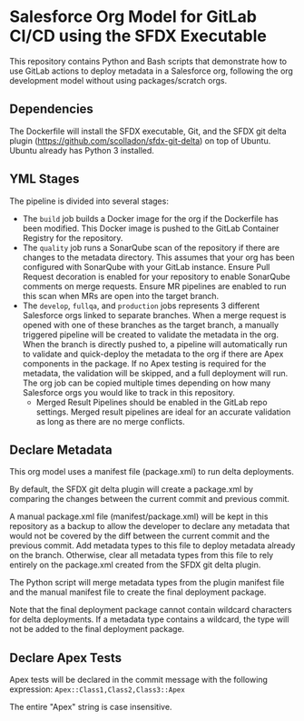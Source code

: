 # Salesforce Org Model for GitLab CI/CD using the SFDX Executable
This repository contains Python and Bash scripts that demonstrate how to use GitLab actions to deploy metadata in a Salesforce org, following the org development model without using packages/scratch orgs.

## Dependencies

The Dockerfile will install the SFDX executable, Git, and the SFDX git delta plugin (https://github.com/scolladon/sfdx-git-delta) on top of Ubuntu. Ubuntu already has Python 3 installed.
## YML Stages

The pipeline is divided into several stages:

- The `build` job builds a Docker image for the org if the Dockerfile has been modified. This Docker image is pushed to the GitLab Container Registry for the repository.
- The `quality` job runs a SonarQube scan of the repository if there are changes to the metadata directory. This assumes that your org has been configured with SonarQube with your GitLab instance. Ensure Pull Request decoration is enabled for your repository to enable SonarQube comments on merge requests. Ensure MR pipelines are enabled to run this scan when MRs are open into the target branch.
- The `develop`, `fullqa`, and `production` jobs represents 3 different Salesforce orgs linked to separate branches. When a merge request is opened with one of these branches as the target branch, a manually triggered pipeline will be created to validate the metadata in the org. When the branch is directly pushed to, a pipeline will automatically run to validate and quick-deploy the metadata to the org if there are Apex components in the package. If no Apex testing is required for the metadata, the validation will be skipped, and a full deployment will run. The org job can be copied multiple times depending on how many Salesforce orgs you would like to track in this repository.
    - Merged Result Pipelines should be enabled in the GitLab repo settings. Merged result pipelines are ideal for an accurate validation as long as there are no merge conflicts.


## Declare Metadata

This org model uses a manifest file (package.xml) to run delta deployments.

By default, the SFDX git delta plugin will create a package.xml by comparing the changes between the current commit and previous commit.

A manual package.xml file (manifest/package.xml) will be kept in this repository as a backup to allow the developer to declare any metadata that would not be covered by the diff between the current commit and the previous commit. Add metadata types to this file to deploy metadata already on the branch. Otherwise, clear all metadata types from this file to rely entirely on the package.xml created from the SFDX git delta plugin.

The Python script will merge metadata types from the plugin manifest file and the manual manifest file to create the final deployment package.

Note that the final deployment package cannot contain wildcard characters for delta deployments. If a metadata type contains a wildcard, the type will not be added to the final deployment package.

## Declare Apex Tests
Apex tests will be declared in the commit message with the following expression:
`Apex::Class1,Class2,Class3::Apex`

The entire "Apex" string is case insensitive.
